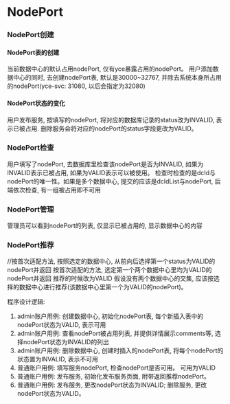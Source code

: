 NodePort
===============

### NodePort创建

#### NodePort表的创建
当前数据中心的默认占用nodePort, 仅有yce暴露占用的nodePort。 
用户添加数据中心的同时, 去创建nodePort表, 默认是30000~32767, 并除去系统本身所占用的nodePort(yce-svc: 31080, 以后会指定为32080)

#### NodePort状态的变化
用户发布服务, 按填写的nodePort, 将对应的数据库记录的status改为INVALID, 表示已被占用.
删除服务会将对应的nodePort的status字段更改为VALID。


### NodePort检查
用户填写了nodePort, 去数据库里检查该nodePort是否为INVALID, 如果为INVALID表示已被占用, 如果为VALID表示可以被使用。
检查时检查的是dcId与nodePort的唯一性。如果是多个数据中心, 提交的应该是dcIdList与nodePort, 后端依次检查, 有一组被占用即不可用

### NodePort管理
管理员可以看到nodePort的列表, 仅显示已被占用的, 显示数据中心的内容


### NodePort推荐
//按首次适配方法, 按照选定的数据中心, 从前向后选择第一个status为VALID的nodePort并返回
按首次适配的方法, 选定第一个两个数据中心里均为VALID的nodePort并返回
推荐的时候改为VALID
假设没有两个数据中心的交集, 应该按选择的数据中心进行推荐(该数据中心里第一个为VALID的nodePort)。 


程序设计逻辑:

1. admin账户用例: 创建数据中心, 初始化nodePort表, 每个新插入表中的nodePort状态为VALID, 表示可用
2. admin账户用例: 查看nodePort被占用列表, 并提供详情展示comments等, 选择nodePort状态为INVALID的列出
3. admin账户用例: 删除数据中心, 创建时插入的nodePort表, 将每个nodePort的状态置为INVALID, 表示不可用
4. 普通账户用例: 填写服务nodePort, 检查nodePort是否可用。 可用为VALID
5. 普通账户用例: 发布服务, 初始化发布服务页面, 附带返回推荐nodePort。 
6. 普通账户用例: 发布服务, 更改nodePort状态为INVALID; 删除服务, 更改nodePort状态为VALID。

